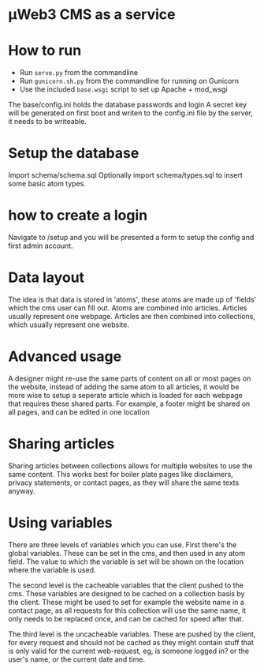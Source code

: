 # µWeb3 CMS as a service

# How to run

* Run `serve.py` from the commandline
* Run `gunicorn.sh.py` from the commandline for running on Gunicorn
* Use the included `base.wsgi` script to set up Apache + mod_wsgi

The base/config.ini holds the database passwords and login
A secret key will be generated on first boot and writen to the config.ini file
by the server, it needs to be writeable.

# Setup the database

Import schema/schema.sql
Optionally import schema/types.sql to insert some basic atom types.

# how to create a login

Navigate to /setup and you will be presented a form to setup the config and
first admin account.

# Data layout

The idea is that data is stored in 'atoms', these atoms are made up of 'fields'
which the cms user can fill out.
Atoms are combined into articles. Articles usually represent one webpage.
Articles are then combined into collections, which usually represent one
website.

# Advanced usage

A designer might re-use the same parts of content on all or most pages on the
website, instead of adding the same atom to all articles, it would be more wise
to setup a seperate article which is loaded for each webpage that requires these
shared parts. For example, a footer might be shared on all pages, and can be
edited in one location

# Sharing articles

Sharing articles between collections allows for multiple websites to use the
same content. This works best for boiler plate pages like disclaimers, privacy
statements, or contact pages, as they will share the same texts anyway.

# Using variables

There are three levels of variables which you can use.
First there's the global variables. These can be set in the cms, and then used
in any atom field. The value to which the variable is set will be shown on the
location where the variable is used.

The second level is the cacheable variables that the client pushed to the cms.
These variables are designed to be cached on a collection basis by the client.
These might be used to set for example the website name in a contact page, as
all requests for this collection will use the same name, it only needs to be
replaced once, and can be cached for speed after that.

The third level is the uncacheable variables. These are pushed by the client,
for every request and should not be cached as they might contain stuff that is
only valid for the current web-request, eg, is someone logged in? or the user's
name, or the current date and time.
